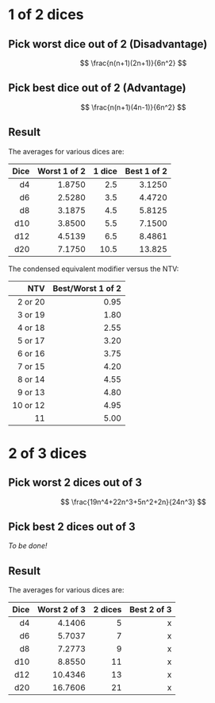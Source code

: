 
# 1 of 2 dices


## Pick worst dice out of 2 (Disadvantage)
$$ \frac{n(n+1)(2n+1)}{6n^2} $$

## Pick best dice out of 2 (Advantage)
$$ \frac{n(n+1)(4n-1)}{6n^2} $$

## Result

The averages for various dices are:

| Dice | Worst 1 of 2 | 1 dice | Best 1 of 2 |
|-----:|-------------:|-------:|----------:|
| d4   | 1.8750       | 2.5    | 3.1250    |
| d6   | 2.5280       | 3.5    | 4.4720    |
| d8   | 3.1875       | 4.5    | 5.8125    |
| d10  | 3.8500       | 5.5    | 7.1500    |
| d12  | 4.5139       | 6.5    | 8.4861    |
| d20  | 7.1750       | 10.5   | 13.825    |

The condensed equivalent modifier versus the NTV:

| NTV      | Best/Worst 1 of 2 |
|---------:|------------------:|
| 2 or 20  | 0.95              |
| 3 or 19  | 1.80              |
| 4 or 18  | 2.55              |
| 5 or 17  | 3.20              |
| 6 or 16  | 3.75              |
| 7 or 15  | 4.20              |
| 8 or 14  | 4.55              |
| 9 or 13  | 4.80              |
| 10 or 12 | 4.95              |
|       11 | 5.00              |


# 2 of 3 dices

## Pick worst 2 dices out of 3 
$$ \frac{19n^4+22n^3+5n^2+2n}{24n^3}  $$

## Pick best 2 dices out of 3 

*To be done!*

## Result

The averages for various dices are:

| Dice | Worst 2 of 3 | 2 dices | Best 2 of 3 |
|-----:|-------------:|--------:|------------:|
| d4   | 4.1406       | 5       | x           |
| d6   | 5.7037       | 7       | x           |
| d8   | 7.2773       | 9       | x           |
| d10  | 8.8550       | 11      | x           |
| d12  | 10.4346      | 13      | x           |
| d20  | 16.7606      | 21      | x           |




